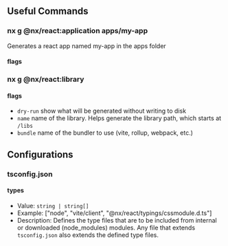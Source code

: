 ## Useful Commands
### nx g @nx/react:application apps/my-app
Generates a react app named my-app in the apps folder

#### flags

### nx g @nx/react:library
#### flags
- `dry-run` show what will be generated without writing to disk
- `name` name of the library. Helps generate the library path, which starts at `/libs`
- `bundle` name of the bundler to use (vite, rollup, webpack, etc.)

## Configurations
### tsconfig.json
#### types
- Value: `string | string[]`
- Example: ["node", "vite/client", "@nx/react/typings/cssmodule.d.ts"]
- Description: Defines the type files that are to be included from internal or downloaded (node_modules) modules. Any file that extends `tsconfig.json` also extends the defined type files. 